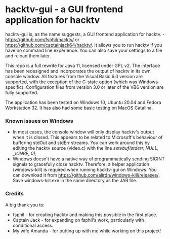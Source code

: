 # hacktv-gui - a GUI frontend application for hacktv

hacktv-gui is, as the name suggests, a GUI frontend application for hacktv. - https://github.com/fsphil/hacktv/ or https://github.com/captainjack64/hacktv/. It allows you to run hacktv if you have no command line experience. You can also save your settings to a file and reload them later.

This repo is a full rewrite for Java 11, licensed under GPL v2. The interface has been redesigned and incorporates the output of hacktv in its own console window. All features from the Visual Basic 6.0 version are supported, with the exception of the C-state option (which was Windows-specific). Configuration files from version 3.0 or later of the VB6 version are fully supported.

The application has been tested on Windows 10, Ubuntu 20.04 and Fedora Workstation 32. It has also had some basic testing on MacOS Catalina.

### Known issues on Windows
- In most cases, the console window will only display hacktv's output when it is closed. This appears to be related to Microsoft's behaviour of buffering stdOut and stdErr streams. You can work around this by editing the hacktv source (video.c) with the line *setvbuf(stderr, NULL, _IONBF, 0);*
- Windows doesn't have a native way of programmatically sending SIGINT signals to gracefully close hacktv. Therefore, a helper application (windows-kill) is required when running hacktv-gui on Windows. You can download it from https://github.com/alirdn/windows-kill/releases/. Save windows-kill.exe in the same directory as the JAR file.

### Credits
A big thank you to:

- fsphil - for creating hacktv and making this possible in the first place.
- Captain Jack - for expanding on fsphil's work, particularly with conditional access.
- My wife Amanda - for putting up with me while working on this project!
